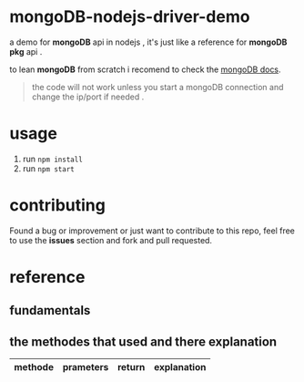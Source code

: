 # mongoDB-nodejs-driver-demo
a demo for **mongoDB** api in nodejs , it's just like a reference for **mongoDB pkg** api .

to lean **mongoDB** from scratch i recomend to check the [mongoDB docs](https://www.mongodb.com/docs/).


> the code will not work unless you start a mongoDB connection and change the ip/port if needed .

# usage 
1. run `npm install`
2. run `npm start`



# contributing
Found a bug or improvement or just want to contribute to this repo, feel free to use the **issues** section and fork and pull requested.

# reference 
## **fundamentals**
## the methodes that used and there explanation
|**methode**| **prameters**|**return**|**explanation**|
|-----------|--------------|----------|---------------|
